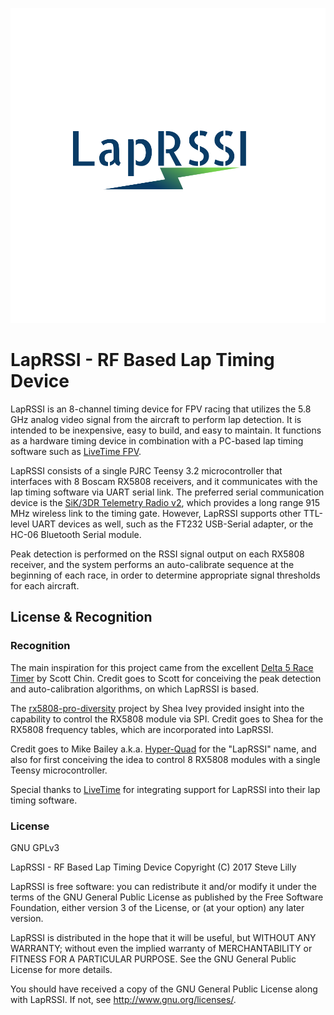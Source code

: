 ![LapRSSI Logo](https://github.com/Dudmahn/LapRSSI/blob/master/images/laprssi_logo.png)

# LapRSSI - RF Based Lap Timing Device
LapRSSI is an 8-channel timing device for FPV racing that utilizes the 5.8 GHz analog video signal from the aircraft to perform lap detection. It is intended to be inexpensive, easy to build, and easy to maintain. It functions as a hardware timing device in combination with a PC-based lap timing software such as [LiveTime FPV](https://www.livetimescoring.com/).

LapRSSI consists of a single PJRC Teensy 3.2 microcontroller that interfaces with 8 Boscam RX5808 receivers, and it communicates with the lap timing software via UART serial link. The preferred serial communication device is the [SiK/3DR  Telemetry Radio v2](http://ardupilot.org/copter/docs/common-sik-telemetry-radio.html), which provides a long range 915 MHz wireless link to the timing gate. However, LapRSSI supports other TTL-level UART devices as well, such as the FT232 USB-Serial adapter, or the HC-06 Bluetooth Serial module.

Peak detection is performed on the RSSI signal output on each RX5808 receiver, and the system performs an auto-calibrate sequence at the beginning of each race, in order to determine appropriate signal thresholds for each aircraft.

## License & Recognition
### Recognition
The main inspiration for this project came from the excellent [Delta 5 Race Timer](https://github.com/scottgchin/delta5_race_timer) by Scott Chin. Credit goes to Scott for conceiving the peak detection and auto-calibration algorithms, on which LapRSSI is based.

The [rx5808-pro-diversity](https://github.com/sheaivey/rx5808-pro-diversity) project by Shea Ivey provided insight into the capability to control the RX5808 module via SPI. Credit goes to Shea for the RX5808 frequency tables, which are incorporated into LapRSSI.

Credit goes to Mike Bailey a.k.a. [Hyper-Quad](https://github.com/Hyper-Quad) for the "LapRSSI" name, and also for first conceiving the idea to control 8 RX5808 modules with a single Teensy microcontroller.

Special thanks to  [LiveTime](https://www.livetimescoring.com/) for integrating support for LapRSSI into their lap timing software.

### License
GNU GPLv3

LapRSSI - RF Based Lap Timing Device
Copyright (C) 2017 Steve Lilly

LapRSSI is free software: you can redistribute it and/or modify
it under the terms of the GNU General Public License as published by
the Free Software Foundation, either version 3 of the License, or
(at your option) any later version.

LapRSSI is distributed in the hope that it will be useful,
but WITHOUT ANY WARRANTY; without even the implied warranty of
MERCHANTABILITY or FITNESS FOR A PARTICULAR PURPOSE.  See the
GNU General Public License for more details.

You should have received a copy of the GNU General Public License
along with LapRSSI.  If not, see <http://www.gnu.org/licenses/>.